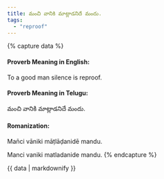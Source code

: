 ```yaml
---
title: మంచి వానికి మాట్లాడనిదే మందు.
tags:
  - "reproof"
---
```


{% capture data %}
#### Proverb Meaning in English:
To a good man silence is reproof.

#### Proverb Meaning in Telugu:
మంచి వానికి మాట్లాడనిదే మందు.

#### Romanization:
Man̄ci vāniki māṭlāḍanidē mandu.

Manci vaniki matladanide mandu.
{% endcapture %}

{{ data | markdownify }}

